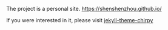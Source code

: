 The project is a personal site.
https://shenshenzhou.github.io/

If you were interested in it,
please visit [jekyll-theme-chirpy](https://github.com/cotes2020/jekyll-theme-chirpy)
